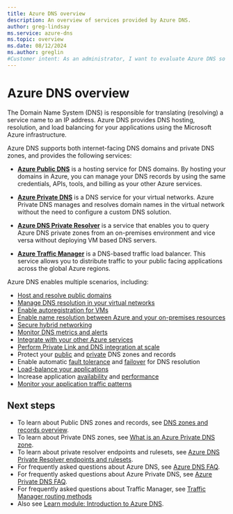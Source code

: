 ```yaml
---
title: Azure DNS overview
description: An overview of services provided by Azure DNS.
author: greg-lindsay
ms.service: azure-dns
ms.topic: overview
ms.date: 08/12/2024
ms.author: greglin
#Customer intent: As an administrator, I want to evaluate Azure DNS so I can determine if I want to use it instead of my current DNS service.
---
```


# Azure DNS overview

The Domain Name System (DNS) is responsible for translating (resolving) a service name to an IP address. Azure DNS provides DNS hosting, resolution, and load balancing for your applications using the Microsoft Azure infrastructure. 

Azure DNS supports both internet-facing DNS domains and private DNS zones, and provides the following services:
- **[Azure Public DNS](public-dns-overview.md)** is a hosting service for DNS domains. By hosting your domains in Azure, you can manage your DNS records by using the same credentials, APIs, tools, and billing as your other Azure services.

- **[Azure Private DNS](private-dns-overview.md)** is a DNS service for your virtual networks. Azure Private DNS manages and resolves domain names in the virtual network without the need to configure a custom DNS solution. 

- **[Azure DNS Private Resolver](dns-private-resolver-overview.md)** is a service that enables you to query Azure DNS private zones from an on-premises environment and vice versa without deploying VM based DNS servers.

- **[Azure Traffic Manager](/azure/traffic-manager/traffic-manager-overview)** is a DNS-based traffic load balancer. This service allows you to distribute traffic to your public facing applications across the global Azure regions.

Azure DNS enables multiple scenarios, including:

* [Host and resolve public domains](/azure/dns/dns-delegate-domain-azure-dns)
* [Manage DNS resolution in your virtual networks](/azure/dns/private-dns-privatednszone)
* [Enable autoregistration for VMs](/azure/dns/private-dns-autoregistration)
* [Enable name resolution between Azure and your on-premises resources](/azure/dns/private-resolver-hybrid-dns)
* [Secure hybrid networking](/azure/architecture/networking/architecture/azure-dns-private-resolver#use-dns-private-resolver)
* [Monitor DNS metrics and alerts](/azure/dns/dns-alerts-metrics)
* [Integrate with your other Azure services](/azure/dns/dns-for-azure-services)
* [Perform Private Link and DNS integration at scale](/azure/cloud-adoption-framework/ready/azure-best-practices/private-link-and-dns-integration-at-scale)
* Protect your [public](/azure/dns/dns-protect-zones-recordsets) and [private](/azure/dns/dns-protect-private-zones-recordsets) DNS zones and records
* Enable automatic [fault tolerance](/azure/dns/private-resolver-reliability) and [failover](/azure/dns/tutorial-dns-private-resolver-failover) for DNS resolution
* [Load-balance your applications](/azure/traffic-manager/traffic-manager-how-it-works)
* Increase application [availability](/azure/traffic-manager/traffic-manager-monitoring) and [performance](/azure/traffic-manager/traffic-manager-configure-performance-routing-method)
* [Monitor your application traffic patterns](/azure/traffic-manager/traffic-manager-traffic-view-overview)

## Next steps

* To learn about Public DNS zones and records, see [DNS zones and records overview](dns-zones-records.md).
* To learn about Private DNS zones, see [What is an Azure Private DNS zone](private-dns-privatednszone.md).
* To learn about private resolver endpoints and rulesets, see [Azure DNS Private Resolver endpoints and rulesets](private-resolver-endpoints-rulesets.md).
* For frequently asked questions about Azure DNS, see [Azure DNS FAQ](dns-faq-private.yml).
* For frequently asked questions about Azure Private DNS, see [Azure Private DNS FAQ](dns-faq.yml).
* For frequently asked questions about Traffic Manager, see [Traffic Manager routing methods](/azure/traffic-manager/traffic-manager-faqs)
* Also see [Learn module: Introduction to Azure DNS](/training/modules/intro-to-azure-dns).
